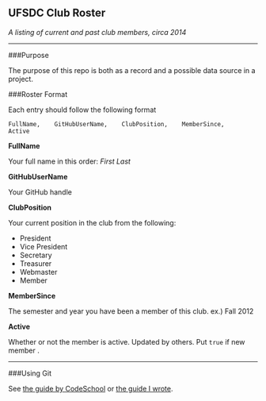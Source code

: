 UFSDC Club Roster
--------

_A listing of current and past club members, circa 2014_

-----------------------

###Purpose

The purpose of this repo is both as a record and a possible data source in a project.

###Roster Format

Each entry should follow the following format

    FullName,    GitHubUserName,    ClubPosition,    MemberSince,     Active
    
__FullName__

Your full name in this order: _First_ _Last_

__GitHubUserName__

Your GitHub handle

__ClubPosition__

Your current position in the club from the following:

- President
- Vice President
- Secretary
- Treasurer
- Webmaster
- Member


__MemberSince__

The semester and year you have been a member of this club.
ex.) Fall 2012

__Active__

Whether or not the member is active. Updated by others. Put `true` if new member
.

----------------------------------
###Using Git

See [the guide by CodeSchool](https://try.github.io/levels/1/challenges/1) or [the guide I wrote](http://ufsdc.github.io/articles/2014/09/03/using-git/).
